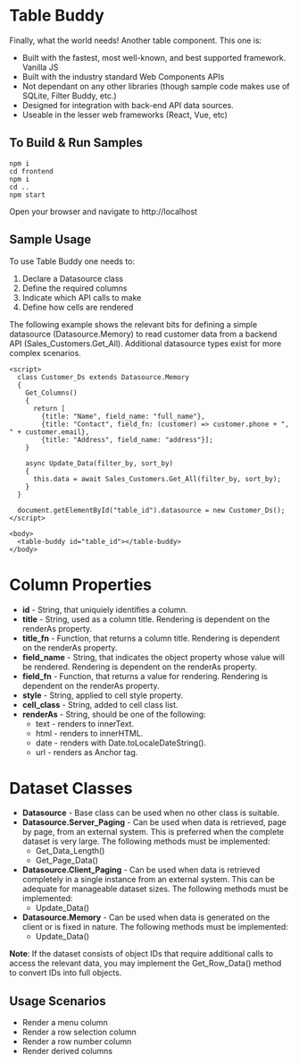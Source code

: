 # Table Buddy
Finally, what the world needs! Another table component. This one is:
- Built with the fastest, most well-known, and best supported framework. Vanilla JS
- Built with the industry standard Web Components APIs
- Not dependant on any other libraries (though sample code makes use of SQLite, Filter Buddy, etc.)
- Designed for integration with back-end API data sources.
- Useable in the lesser web frameworks (React, Vue, etc)

## To Build & Run Samples
```
npm i
cd frontend
npm i
cd ..
npm start
```
Open your browser and navigate to http://localhost

## Sample Usage
To use Table Buddy one needs to:
1. Declare a Datasource class
2. Define the required columns
3. Indicate which API calls to make
4. Define how cells are rendered 

The following example shows the relevant bits for defining a simple datasource (Datasource.Memory)
to read customer data from a backend API (Sales_Customers.Get_All). Additional datasource types exist for more complex scenarios.

```
<script>
  class Customer_Ds extends Datasource.Memory
  {
    Get_Columns()
    {
      return [
        {title: "Name", field_name: "full_name"}, 
        {title: "Contact", field_fn: (customer) => customer.phone + ", " + customer.email}, 
        {title: "Address", field_name: "address"}];
    }

    async Update_Data(filter_by, sort_by)
    {
      this.data = await Sales_Customers.Get_All(filter_by, sort_by);
    }
  }

  document.getElementById("table_id").datasource = new Customer_Ds();
</script>

<body>
  <table-buddy id="table_id"></table-buddy>
</body>

```

# Column Properties
* **id** - String, that uniquiely identifies a column.
* **title** - String, used as a column title. Rendering is dependent on the renderAs property.
* **title_fn** - Function, that returns a column title. Rendering is dependent on the renderAs property.
* **field_name** - String, that indicates the object property whose value will be rendered. Rendering is dependent on the renderAs property.
* **field_fn** - Function, that returns a value for rendering. Rendering is dependent on the renderAs property.
* **style** - String, applied to cell style property.
* **cell_class** - String, added to cell class list.
* **renderAs** - String, should be one of the following:
  * text - renders to innerText.
  * html - renders to innerHTML.
  * date - renders with Date.toLocaleDateString().
  * url - renders as Anchor tag.

# Dataset Classes
* **Datasource** - Base class can be used when no other class is suitable.
* **Datasource.Server_Paging** - Can be used when data is retrieved, page by page, from an external system. This is preferred when the complete dataset is very large. The following methods must be implemented:
  * Get_Data_Length()
  * Get_Page_Data()
* **Datasource.Client_Paging** - Can be used when data is retrieved completely in a single instance from an external system. This can be adequate for manageable dataset sizes.  The following methods must be implemented:
  * Update_Data()
* **Datasource.Memory** - Can be used when data is generated on the client or is fixed in nature.  The following methods must be implemented:
  * Update_Data()

**Note**: If the dataset consists of object IDs that require additional calls to access the relevant data, you may implement the Get_Row_Data() method to convert IDs into full objects.

## Usage Scenarios
- Render a menu column
- Render a row selection column
- Render a row number column
- Render derived columns
